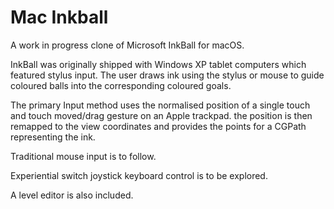 #  Mac Inkball

A  work in progress clone of Microsoft InkBall for macOS.

InkBall was originally shipped with Windows XP tablet computers which featured stylus input. 
The user draws ink using the stylus or mouse to guide coloured balls into the corresponding  coloured goals.

The primary Input method uses the normalised position of a single touch and touch moved/drag gesture on an Apple trackpad. the position is then remapped to the view coordinates and provides the points for a CGPath representing the ink.

Traditional mouse input is to follow.

Experiential switch joystick keyboard control is to be explored. 

A level editor is also included. 
